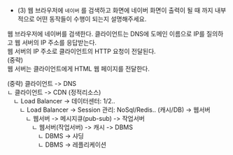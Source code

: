 - (3) 웹 브라우저에 `네이버` 를 검색하고 화면에 네이버 화면이 출력이 될 때 까지 내부적으로 어떤 동작들이 수행이 되는지 설명해주세요.
  
웹 브라우저에 네이버를 검색한다.
클라이언트는 DNS에 도메인 이름으로 IP를 질의하고 웹 서버의 IP 주소를 응답받는다.  
웹 서버의 IP 주소로 클라이언트의 HTTP 요청이 전달된다.  
(중략)  
웹 서버는 클라이언트에게 HTML 웹 페이지를 전달한다.


(중략)
클라이언트 -> DNS  
ㄴ 클라이언트 -> CDN (정적리소스)  
 ㄴ Load Balancer -> 데이터센터: 1/2..  
  ㄴ Load Balancer -> Session 관리: NoSql/Redis.. (캐시/DB) -> 웹서버  
   ㄴ 웹서버 -> 메시지큐(pub-sub) -> 작업서버  
    ㄴ 웹서버(작업서버) -> 캐시 -> DBMS  
     ㄴ DBMS -> 샤딩  
     ㄴ DBMS -> 레플리케이션  
